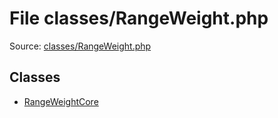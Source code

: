 File classes/RangeWeight.php
=========

Source: [classes/RangeWeight.php](https://github.com/PrestaShop/PrestaShop/blob/1.5.0.9/classes/RangeWeight.php)


Classes
-------

* [RangeWeightCore](class.RangeWeightCore.md)

